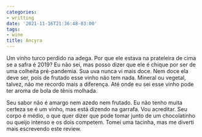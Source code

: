 ```yaml
---
categories:
- writting
date: '2021-11-16T21:36:48-03:00'
tags:
- wine
title: Ancyra
---
```


Um vinho turco perdido na adega. Por que ele estava na prateleira de cima se a safra é 2019? Eu não sei, mas posso dizer que ele é chique por ser de uma colheita pré-pandemia. Sua uva nunca vi mais doce. Nem doce ela deve ser, pois de frutado esse vinho não tem nada. Mineral ou vegetal, talvez, não me recordo mais a diferença. Até onde eu sei esse vinho pode ter aroma de bola de tênis molhada.

Seu sabor não é amargo nem azedo nem frutado. Eu não tenho muita certeza se é um vinho, mas está dizendo na garrafa. Vou acreditar. Seu corpo é médio, o que quer dizer que pode tomar junto de um chocolatinho ou queijo intenso e os dois competem. Tomei uma tacinha, mas me diverti mais escrevendo este review.

